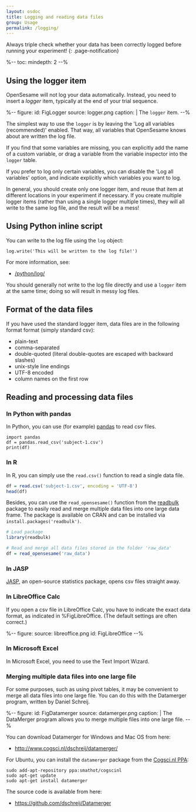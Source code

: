 ```yaml
---
layout: osdoc
title: Logging and reading data files
group: Usage
permalink: /logging/
---
```


Always triple check whether your data has been correctly logged before running your experiment!
{: .page-notification}

%--
toc:
 mindepth: 2
--%

## Using the logger item

OpenSesame will not log your data automatically. Instead, you need to insert a *logger* item, typically at the end of your trial sequence.

%--
figure:
 id: FigLogger
 source: logger.png
 caption: |
  The `logger` item.
--%

The simplest way to use the `logger` is by leaving the 'Log all variables (recommended)' enabled. That way, all variables that OpenSesame knows about are written the log file.

If you find that some variables are missing, you can explicitly add the name of a custom variable, or drag a variable from the variable inspector into the `logger` table.

If you prefer to log only certain variables, you can disable the 'Log all variables' option, and indicate explicitly which variables you want to log.

In general, you should create only one logger item, and reuse that item at different locations in your experiment if necessary. If you create multiple logger items (rather than using a single logger multiple times), they will all write to the same log file, and the result will be a mess!

## Using Python inline script

You can write to the log file using the `log` object:

~~~ .python
log.write('This will be written to the log file!')
~~~

For more information, see:

- [/python/log/](/python/log/)

You should generally not write to the log file directly and use a `logger` item at the same time; doing so will result in messy log files.

## Format of the data files

If you have used the standard logger item, data files are in the following format format (simply standard csv):

- plain-text
- comma-separated
- double-quoted (literal double-quotes are escaped with backward slashes)
- unix-style line endings
- UTF-8 encoded
- column names on the first row

## Reading and processing data files

### In Python with pandas

In Python, you can use (for example) [pandas](http://pandas.pydata.org/) to read csv files.

~~~ .python
import pandas
df = pandas.read_csv('subject-1.csv')
print(df)
~~~

### In R

In R, you can simply use the `read.csv()` function to read a single data file.

~~~ .R
df = read.csv('subject-1.csv', encoding = 'UTF-8')
head(df)
~~~

Besides, you can use the `read_opensesame()` function from the [readbulk](https://github.com/pascalkieslich/readbulk) package to easily read and merge multiple data files into one large data frame. The package is available on CRAN and can be installed via `install.packages('readbulk')`.

~~~ .R
# Load package
library(readbulk)

# Read and merge all data files stored in the folder 'raw_data'
df = read_opensesame('raw_data')
~~~


### In JASP

[JASP](http://jasp-stats.org/), an open-source statistics package, opens csv files straight away.

### In LibreOffice Calc

If you open a csv file in LibreOffice Calc, you have to indicate the exact data format, as indicated in %FigLibreOffice. (The default settings are often correct.)

%--
figure:
 source: libreoffice.png
 id: FigLibreOffice
--%

### In Microsoft Excel

In Microsoft Excel, you need to use the Text Import Wizard.

### Merging multiple data files into one large file

For some purposes, such as using pivot tables, it may be convenient to merge all data files into one large file. You can do this with the Datamerger program, written by Daniel Schreij.

%--
figure:
 id: FigDatamerger
 source: datamerger.png
 caption: |
  The DataMerger program allows you to merge multiple files into one large file.
--%

You can download Datamerger for Windows and Mac OS from here:

- <http://www.cogsci.nl/dschreij/datamerger/>

For Ubuntu, you can install the `datamerger` package from the [Cogsci.nl PPA][ppa]:

	sudo add-apt-repository ppa:smathot/cogscinl
	sudo apt-get update
	sudo apt-get install datamerger

The source code is available from here:

- <https://github.com/dschreij/Datamerger>

[libreoffice]: http://www.libreoffice.org/
[openoffice]: http://www.openoffice.org/
[gnumeric]: http://projects.gnome.org/gnumeric/
[log-func]: /python/inline-script/#inline_script.log
[codecs]: http://docs.python.org/2/library/codecs.html
[ppa]: https://launchpad.net/~smathot/+archive/cogscinl/
